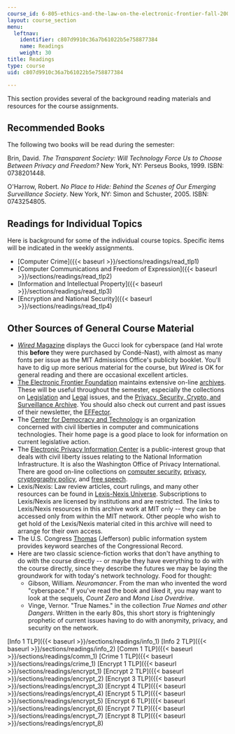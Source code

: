 ```yaml
---
course_id: 6-805-ethics-and-the-law-on-the-electronic-frontier-fall-2005
layout: course_section
menu:
  leftnav:
    identifier: c807d9910c36a7b61022b5e758877384
    name: Readings
    weight: 30
title: Readings
type: course
uid: c807d9910c36a7b61022b5e758877384

---
```


This section provides several of the background reading materials and resources for the course assignments.

Recommended Books
-----------------

The following two books will be read during the semester:

Brin, David. _The Transparent Society: Will Technology Force Us to Choose Between Privacy and Freedom?_ New York, NY: Perseus Books, 1999. ISBN: 0738201448.

O'Harrow, Robert. _No Place to Hide: Behind the Scenes of Our Emerging Surveillance Society_. New York, NY: Simon and Schuster, 2005. ISBN: 0743254805.

Readings for Individual Topics
------------------------------

Here is background for some of the individual course topics. Specific items will be indicated in the weekly assignments.

*   [Computer Crime]({{< baseurl >}}/sections/readings/read_tlp1)
*   [Computer Communications and Freedom of Expression]({{< baseurl >}}/sections/readings/read_tlp2)
*   [Information and Intellectual Property]({{< baseurl >}}/sections/readings/read_tlp3)
*   [Encryption and National Security]({{< baseurl >}}/sections/readings/read_tlp4)

Other Sources of General Course Material
----------------------------------------

*   [_Wired_ Magazine](http://www.wired.com/wired/) displays the Gucci look for cyberspace (and Hal wrote this **before** they were purchased by Condé-Nast), with almost as many fonts per issue as the MIT Admissions Office's publicity booklet. You'll have to dig up more serious material for the course, but _Wired_ is OK for general reading and there are occasional excellent articles.
*   [The Electronic Frontier Foundation](http://www.eff.org/) maintains extensive on-line [archives](http://www.eff.org/). These will be useful throughout the semester, especially the collections on [Legislation](https://www.eff.org/timeline-category/legislation) and [Legal](https://www.eff.org/work) issues, and the [Privacy, Security, Crypto, and Surveillance Archive](https://www.eff.org/issues/privacy). You should also check out current and past issues of their newsletter, the [EFFector](http://www.eff.org/effector/).
*   The [Center for Democracy and Technology](http://www.cdt.org/) is an organization concerned with civil liberties in computer and communications technologies. Their home page is a good place to look for information on current legislative action.
*   The [Electronic Privacy Information Center](http://www.epic.org/) is a public-interest group that deals with civil liberty issues relating to the National Information Infrastructure. It is also the Washington Office of Privacy International. There are good on-line collections on [computer security](http://www.epic.org/security/), [privacy](http://www.epic.org/privacy/), [cryptography policy](http://www.epic.org/crypto/), and [free speech](http://www.epic.org/free_speech/).
*   Lexis/Nexis: Law review articles, court rulings, and many other resources can be found in [Lexis-Nexis Universe](http://web.lexis-nexis.com/universe). Subscriptions to Lexis/Nexis are licensed by institutions and are restricted. The links to Lexis/Nexis resources in this archive work at MIT only -- they can be accessed only from within the MIT network. Other people who wish to get hold of the Lexis/Nexis material cited in this archive will need to arrange for their own access.
*   The U.S. Congress [Thomas](http://thomas.loc.gov/home/thomas.html) (Jefferson) public information system provides keyword searches of the Congressional Record.
*   Here are two classic science-fiction works that don't have anything to do with the course directly -- or maybe they have everything to do with the course directly, since they describe the futures we may be laying the groundwork for with today's network technology. Food for thought:
    *   Gibson, William. _Neuromancer_. From the man who invented the word "cyberspace." If you've read the book and liked it, you may want to look at the sequels, _Count Zero_ and _Mona Lisa Overdrive_.
    *   Vinge, Vernor. "True Names." in the collection _True Names and other Dangers_. Written in the early 80s, this short story is frighteningly prophetic of current issues having to do with anonymity, privacy, and security on the network.

[Info 1 TLP]({{< baseurl >}}/sections/readings/info_1) [Info 2 TLP]({{< baseurl >}}/sections/readings/info_2) [Comm 1 TLP]({{< baseurl >}}/sections/readings/comm_1) [Crime 1 TLP]({{< baseurl >}}/sections/readings/crime_1) [Encrypt 1 TLP]({{< baseurl >}}/sections/readings/encrypt_1) [Encrypt 2 TLP]({{< baseurl >}}/sections/readings/encrypt_2) [Encrypt 3 TLP]({{< baseurl >}}/sections/readings/encrypt_3) [Encrypt 4 TLP]({{< baseurl >}}/sections/readings/encrypt_4) [Encrypt 5 TLP]({{< baseurl >}}/sections/readings/encrypt_5) [Encrypt 6 TLP]({{< baseurl >}}/sections/readings/encrypt_6) [Encrypt 7 TLP]({{< baseurl >}}/sections/readings/encrypt_7) [Encrypt 8 TLP]({{< baseurl >}}/sections/readings/encrypt_8)